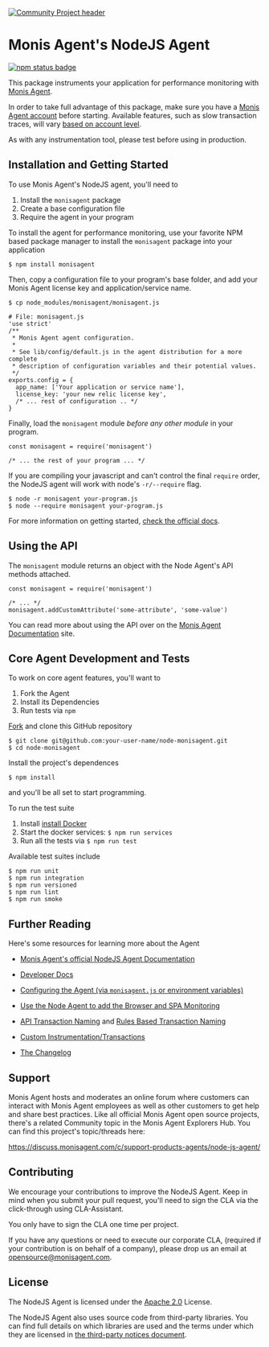 [![Community Project header](https://github.com/Cryptoking28/opensource-website/raw/master/src/images/categories/Community_Project.png)](https://opensource.monisagent.com/oss-category/#community-project)

# Monis Agent's NodeJS Agent

[![npm status badge][1]][2]

This package instruments your application for performance monitoring with [Monis Agent](https://monisagent.com).

In order to take full advantage of this package, make sure you have a [Monis Agent account](https://monisagent.com) before starting. Available features, such as slow transaction traces, will vary [based on account level](https://monisagent.com/application-monitoring/features).

As with any instrumentation tool, please test before using in production.

## Installation and Getting Started

To use Monis Agent's NodeJS agent, you'll need to

1. Install the `monisagent` package
2. Create a base configuration file
3. Require the agent in your program

To install the agent for performance monitoring, use your favorite NPM based package manager to install the `monisagent` package into your application

    $ npm install monisagent

Then, copy a configuration file to your program's base folder, and add your Monis Agent license key and application/service name.

    $ cp node_modules/monisagent/monisagent.js

    # File: monisagent.js
    'use strict'
    /**
     * Monis Agent agent configuration.
     *
     * See lib/config/default.js in the agent distribution for a more complete
     * description of configuration variables and their potential values.
     */
    exports.config = {
      app_name: ['Your application or service name'],
      license_key: 'your new relic license key',
      /* ... rest of configuration .. */
    }

Finally, load the `monisagent` module _before any other module_ in your program.

    const monisagent = require('monisagent')

    /* ... the rest of your program ... */

If you are compiling your javascript and can't control the final `require` order, the NodeJS agent will work with node's `-r/--require` flag.

    $ node -r monisagent your-program.js
    $ node --require monisagent your-program.js

For more information on getting started, [check the official docs](https://docs.monisagent.com/docs/agents/nodejs-agent/getting-started/introduction-monis-agent-nodejs).

## Using the API

The `monisagent` module returns an object with the Node Agent's API methods attached.

    const monisagent = require('monisagent')

    /* ... */
    monisagent.addCustomAttribute('some-attribute', 'some-value')

You can read more about using the API over on the [Monis Agent Documentation](https://docs.monisagent.com/docs/agents/nodejs-agent/api-guides/guide-using-nodejs-agent-api) site.

## Core Agent Development and Tests

To work on core agent features, you'll want to

1. Fork the Agent
2. Install its Dependencies
3. Run tests via `npm`

[Fork](https://github.com/Cryptoking28/monisagent/fork) and clone this GitHub repository

    $ git clone git@github.com:your-user-name/node-monisagent.git
    $ cd node-monisagent

Install the project's dependences

    $ npm install

and you'll be all set to start programming.

To run the test suite

1. Install [install Docker](https://www.docker.com/products/docker-desktop)
2. Start the docker services: `$ npm run services`
3. Run all the tests via `$ npm run test`

Available test suites include

    $ npm run unit
    $ npm run integration
    $ npm run versioned
    $ npm run lint
    $ npm run smoke

## Further Reading

Here's some resources for learning more about the Agent

- [Monis Agent's official NodeJS Agent Documentation](https://docs.monisagent.com/docs/agents/nodejs-agent)

- [Developer Docs](http://monisagent.github.io/node-monisagent/docs/)

- [Configuring the Agent (via `monisagent.js` or environment variables)](https://docs.monisagent.com/docs/agents/nodejs-agent/installation-configuration/nodejs-agent-configuration)

- [Use the Node Agent to add the Browser and SPA Monitoring](https://docs.monisagent.com/docs/agents/nodejs-agent/supported-features/monis-agent-browser-nodejs-agent)

- [API Transaction Naming](https://docs.monisagent.com/docs/agents/nodejs-agent/api-guides/nodejs-agent-api#request-names) and [Rules Based Transaction Naming](https://docs.monisagent.com/docs/agents/nodejs-agent/api-guides/nodejs-agent-api#ignoring)

- [Custom Instrumentation/Transactions](https://docs.monisagent.com/docs/agents/nodejs-agent/api-guides/guide-using-nodejs-agent-api#creating-transactions)

- [The Changelog](/node-monisagent/blob/main/NEWS.md)

## Support

Monis Agent hosts and moderates an online forum where customers can interact with Monis Agent employees as well as other customers to get help and share best practices. Like all official Monis Agent open source projects, there's a related Community topic in the Monis Agent Explorers Hub. You can find this project's topic/threads here:

https://discuss.monisagent.com/c/support-products-agents/node-js-agent/

## Contributing

We encourage your contributions to improve the NodeJS Agent. Keep in mind when you submit your pull request, you'll need to sign the CLA via the click-through using CLA-Assistant.

You only have to sign the CLA one time per project.

If you have any questions or need to execute our corporate CLA, (required if your contribution is on behalf of a company),  please drop us an email at opensource@monisagent.com.

## License

The NodeJS Agent is licensed under the [Apache 2.0](http://apache.org/licenses/LICENSE-2.0.txt) License.

The NodeJS Agent also uses source code from third-party libraries. You can find full details on which libraries are used and the terms under which they are licensed in [the third-party notices document](/node-monisagent/blob/main/THIRD_PARTY_NOTICES.md).


[1]: https://nodei.co/npm/monisagent.png
[2]: https://nodei.co/npm/monisagent
